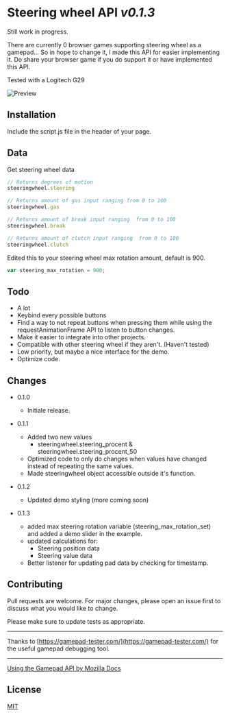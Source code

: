 # Steering wheel API *v0.1.3*

Still work in progress.

There are currently 0 browser games supporting steering wheel as a gamepad... So in hope to change it, I made this API for easier implementing it. Do share your browser game if you do support it or have implemented this API.

Tested with a Logitech G29

![Preview](https://i.imgur.com/sJzjrgl.png "preview")

## Installation
Include the script.js file in the header of your page.

## Data

Get steering wheel data

```javascript
// Returns degrees of motion
steeringwheel.steering

// Returns amount of gas input ranging from 0 to 100
steeringwheel.gas

// Returns amount of break input ranging  from 0 to 100
steeringwheel.break

// Returns amount of clutch input ranging  from 0 to 100
steeringwheel.clutch
```

Edited this to your steering wheel max rotation amount, default is 900.

```javascript
var steering_max_rotation = 900;
```

## Todo
* A lot
* Keybind every possible buttons
* Find a way to not repeat buttons when pressing them while using the requestAnimationFrame API to listen to button changes.
* Make it easier to integrate into other projects.
* Compatible with other steering wheel if they aren't. (Haven't tested)
* Low priority, but maybe a nice interface for the demo.
* Optimize code.

## Changes

* 0.1.0
    * Initiale release.

* 0.1.1
    * Added two new values
        * steeringwheel.steering_procent & steeringwheel.steering_procent_50
    * Optimized code to only do changes when values have changed instead of repeating the same values.
    * Made steeringwheel object accessible outside it's function.
* 0.1.2
    * Updated demo styling (more coming soon)
* 0.1.3
    * added max steering rotation variable (steering_max_rotation_set) and added a demo slider in the example.
    * updated calculations for:
        * Steering position data
        * Steering value data
    * Better listener for updating pad data by checking for timestamp.


## Contributing
Pull requests are welcome. For major changes, please open an issue first to discuss what you would like to change.

Please make sure to update tests as appropriate.

---

Thanks to [https://gamepad-tester.com/](https://gamepad-tester.com/) for the useful gamepad debugging tool.

---

[Using the Gamepad API by Mozilla Docs](https://developer.mozilla.org/en-US/docs/Web/API/Gamepad_API/Using_the_Gamepad_API)

## License
[MIT](https://choosealicense.com/licenses/mit/)